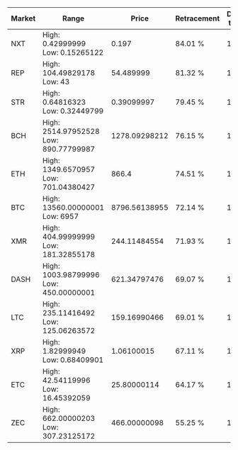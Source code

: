 | Market | Range | Price| Retracement | Doubles to 50% |
| --- | --- | --- | --- | --- |
| NXT | High: 0.42999999<br />Low: 0.15265122 | 0.197 | 84.01 % | 1.48 |
| REP | High: 104.49829178<br />Low: 43 | 54.489999 | 81.32 % | 1.35 |
| STR | High: 0.64816323<br />Low: 0.32449799 | 0.39099997 | 79.45 % | 1.24 |
| BCH | High: 2514.97952528<br />Low: 890.77799987 | 1278.09298212 | 76.15 % | 1.33 |
| ETH | High: 1349.6570957<br />Low: 701.04380427 | 866.4 | 74.51 % | 1.18 |
| BTC | High: 13560.00000001<br />Low: 6957 | 8796.56138955 | 72.14 % | 1.17 |
| XMR | High: 404.99999999<br />Low: 181.32855178 | 244.11484554 | 71.93 % | 1.20 |
| DASH | High: 1003.98799996<br />Low: 450.00000001 | 621.34797476 | 69.07 % | 1.17 |
| LTC | High: 235.11416492<br />Low: 125.06263572 | 159.16990466 | 69.01 % | 1.13 |
| XRP | High: 1.82999949<br />Low: 0.68409901 | 1.06100015 | 67.11 % | 1.18 |
| ETC | High: 42.54119996<br />Low: 16.45392059 | 25.80000114 | 64.17 % | 1.14 |
| ZEC | High: 662.00000203<br />Low: 307.23125172 | 466.00000098 | 55.25 % | 1.04 |
